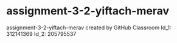 # assignment-3-2-yiftach-merav
assignment-3-2-yiftach-merav created by GitHub Classroom
Id_1: 312141369
Id_2: 205795537
